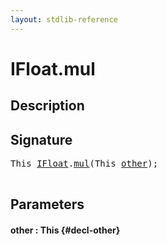 ```yaml
---
layout: stdlib-reference
---
```


# IFloat\.mul

## Description





## Signature 

<pre>
<span class="code_keyword">This</span> <a href="/stdlib-reference/interfaces/ifloat-01/index" class="code_type">IFloat</a>.<a href="/stdlib-reference/interfaces/ifloat-01/mul">mul</a>(<span class="code_keyword">This</span> <a href="/stdlib-reference/interfaces/ifloat-01/mul#decl-other" class="code_param">other</a>);

</pre>

## Parameters

#### other  : This {#decl-other}

